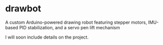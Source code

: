 # drawbot
A custom Arduino-powered drawing robot featuring stepper motors, IMU-based PID stabilization, and a servo pen lift mechanism

I will soon include details on the project.
